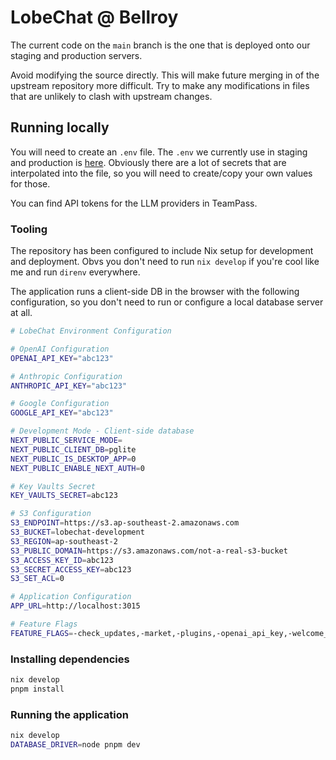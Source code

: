 # LobeChat @ Bellroy

The current code on the `main` branch is the one that is deployed
onto our staging and production servers.

Avoid modifying the source directly. This will make future merging in of the upstream repository more difficult. Try to make any modifications in files that are unlikely to clash with upstream changes.

## Running locally

You will need to create an `.env` file. The `.env` we currently use
in staging and production is [here](https://github.com/bellroy/puppet-control/blob/master/site-modules/profile/templates/lobechat/lobe-chat.env.erb).
Obviously there are a lot of secrets that are interpolated into the file, so
you will need to create/copy your own values for those.

You can find API tokens for the LLM providers in TeamPass.

### Tooling

The repository has been configured to include Nix setup for development and deployment. Obvs you don't need to run `nix develop` if you're cool like me and run `direnv` everywhere.

The application runs a client-side DB in the browser with the following configuration, so you don't need to run or configure a local database server at all.

```bash
# LobeChat Environment Configuration

# OpenAI Configuration
OPENAI_API_KEY="abc123"

# Anthropic Configuration
ANTHROPIC_API_KEY="abc123"

# Google Configuration
GOOGLE_API_KEY="abc123"

# Development Mode - Client-side database
NEXT_PUBLIC_SERVICE_MODE=
NEXT_PUBLIC_CLIENT_DB=pglite
NEXT_PUBLIC_IS_DESKTOP_APP=0
NEXT_PUBLIC_ENABLE_NEXT_AUTH=0

# Key Vaults Secret
KEY_VAULTS_SECRET=abc123

# S3 Configuration
S3_ENDPOINT=https://s3.ap-southeast-2.amazonaws.com
S3_BUCKET=lobechat-development
S3_REGION=ap-southeast-2
S3_PUBLIC_DOMAIN=https://s3.amazonaws.com/not-a-real-s3-bucket
S3_ACCESS_KEY_ID=abc123
S3_SECRET_ACCESS_KEY=abc123
S3_SET_ACL=0

# Application Configuration
APP_URL=http://localhost:3015

# Feature Flags
FEATURE_FLAGS=-check_updates,-market,-plugins,-openai_api_key,-welcome_suggest,-language_model_settings
```

### Installing dependencies

```bash
nix develop
pnpm install
```

### Running the application

```bash
nix develop
DATABASE_DRIVER=node pnpm dev
```
